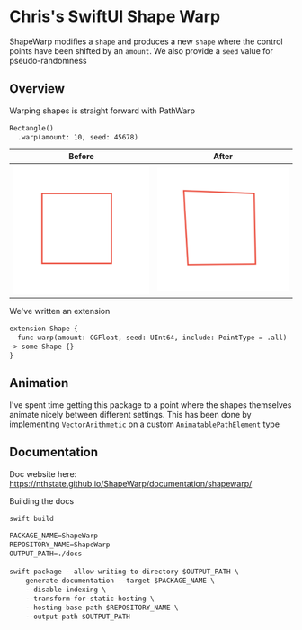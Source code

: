 # Chris's SwiftUI Shape Warp

ShapeWarp modifies a `shape` and produces a new `shape` where the control
points have been shifted by an `amount`.
We also provide a `seed` value for pseudo-randomness

## Overview

Warping shapes is straight forward with PathWarp

```
Rectangle()
  .warp(amount: 10, seed: 45678)
```

| Before | After |
|--------|-------|
![Warped](Sources/ShapeWarp/ShapeWarp.docc/Resources/Images/01_RectangleWarp.png)|![Warped](Sources/ShapeWarp/ShapeWarp.docc/Resources/Images/04_RectangleWarp.png)

We've written an extension

```
extension Shape {
  func warp(amount: CGFloat, seed: UInt64, include: PointType = .all) -> some Shape {}
}
```

## Animation

I've spent time getting this package to a point where the shapes themselves animate nicely
between different settings.
This has been done by implementing `VectorArithmetic` on a custom `AnimatablePathElement` type


## Documentation

Doc website here: https://nthstate.github.io/ShapeWarp/documentation/shapewarp/

Building the docs

```
swift build
```

```
PACKAGE_NAME=ShapeWarp
REPOSITORY_NAME=ShapeWarp
OUTPUT_PATH=./docs

swift package --allow-writing-to-directory $OUTPUT_PATH \
    generate-documentation --target $PACKAGE_NAME \
    --disable-indexing \
    --transform-for-static-hosting \
    --hosting-base-path $REPOSITORY_NAME \
    --output-path $OUTPUT_PATH
 ```
